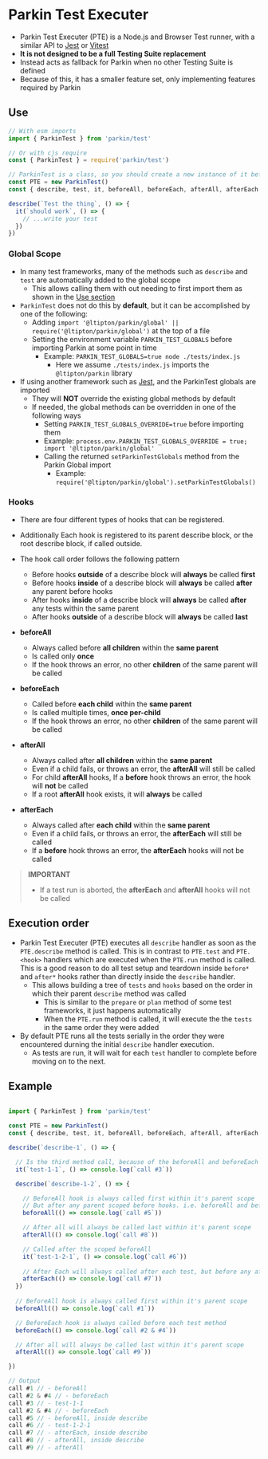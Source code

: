 # Parkin Test Executer

* Parkin Test Executer (PTE) is a Node.js and Browser Test runner, with a similar API to [Jest](https://jestjs.io/) or [Vitest](https://vitest.dev/)
* **It is not designed to be a full Testing Suite replacement**
* Instead acts as fallback for Parkin when no other Testing Suite is defined
* Because of this, it has a smaller feature set, only implementing features required by Parkin


## Use

```js
// With esm imports
import { ParkinTest } from 'parkin/test'

// Or with cjs require
const { ParkinTest } = require('parkin/test')

// ParkinTest is a class, so you should create a new instance of it before using
const PTE = new ParkinTest()
const { describe, test, it, beforeAll, beforeEach, afterAll, afterEach } = PTE

describe(`Test the thing`, () => {
  it(`should work`, () => {
    // ...write your test
  })
})
```

### Global Scope

* In many test frameworks, many of the methods such as `describe` and `test` are automatically added to the global scope
  * This allows calling them with out needing to first import them as shown in the [Use section](#use)
* `ParkinTest` does not do this by **default**, but it can be accomplished by one of the following:
  * Adding `import '@ltipton/parkin/global' || require('@ltipton/parkin/global')` at the top of a file
  * Setting the environment variable `PARKIN_TEST_GLOBALS` before importing Parkin at some point in time
    * Example: `PARKIN_TEST_GLOBALS=true node ./tests/index.js`
      * Here we assume `./tests/index.js` imports the `@ltipton/parkin` library
* If using another framework such as [Jest](https://jestjs.io/), and the ParkinTest globals are imported
  * They will **NOT** override the existing global methods by default
  * If needed, the global methods can be overridden in one of the following ways
    *  Setting `PARKIN_TEST_GLOBALS_OVERRIDE=true` before importing them
      * Example: `process.env.PARKIN_TEST_GLOBALS_OVERRIDE = true; import '@ltipton/parkin/global'`
    *  Calling the returned `setParkinTestGlobals` method from the Parkin Global import
       * Example: `require('@ltipton/parkin/global').setParkinTestGlobals()`

### Hooks

* There are four different types of hooks that can be registered.
* Additionally Each hook is registered to its parent describe block, or the root describe block, if called outside.
* The hook call order follows the following pattern
  * Before hooks **outside** of a describe block will **always** be called **first**
  * Before hooks **inside** of a describe block will **always** be called **after** any parent before hooks
  * After hooks **inside** of a describe block will **always** be called **after** any tests within the same parent
  * After hooks **outside** of a describe block will **always** be called **last**

* **beforeAll**
  * Always called before **all children** within the **same parent**
  * Is called only **once**
  * If the hook throws an error, no other **children** of the same parent will be called
* **beforeEach**
  * Called before **each child** within the **same parent**
  * Is called multiple times, **once per-child**
  * If the hook throws an error, no other **children** of the same parent will be called
* **afterAll**
  * Always called after **all children** within the **same parent**
  * Even if a child fails, or throws an error, the **afterAll** will still be called
  * For child **afterAll** hooks, If a **before** hook throws an error, the hook will **not** be called
  * If a root **afterAll** hook exists, it will **always** be called
* **afterEach**
  * Always called after **each child** within the **same parent**
  * Even if a child fails, or throws an error, the **afterEach** will still be called
  * If a **before** hook throws an error, the **afterEach** hooks will not be called

> **IMPORTANT**
>   * If a test run is aborted, the **afterEach** and **afterAll** hooks will not be called


## Execution order

* Parkin Test Executer (PTE) executes all `describe` handler as soon as the `PTE.describe` method is called. This is in contrast to `PTE.test` and `PTE.<hook>` handlers which are executed when the `PTE.run` method is called. This is a good reason to do all test setup and teardown inside `before*` and `after*` hooks rather than directly inside the `describe` handler.
  * This allows building a tree of `tests` and `hooks` based on the order in which their parent `describe` method was called
    * This is similar to the `prepare` or `plan` method of some test frameworks, it just happens automatically
    * When the `PTE.run` method is called, it will execute the the `tests` in the same order they were added
* By default PTE runs all the tests serially in the order they were encountered durning the initial `describe` handler execution.
  * As tests are run, it will wait for each `test` handler to complete before moving on to the next.

## Example

```js

import { ParkinTest } from 'parkin/test'

const PTE = new ParkinTest()
const { describe, test, it, beforeAll, beforeEach, afterAll, afterEach } = PTE

describe(`describe-1`, () => {

  // Is the third method call, because of the beforeAll and beforeEach hooks
  it(`test-1-1`, () => console.log(`call #3`))

  describe(`describe-1-2`, () => {

    // BeforeAll hook is always called first within it's parent scope
    // But after any parent scoped before hooks. i.e. beforeAll and beforeEach
    beforeAll(() => console.log(`call #5`))

    // After all will always be called last within it's parent scope
    afterAll(() => console.log(`call #8`))

    // Called after the scoped beforeAll
    it(`test-1-2-1`, () => console.log(`call #6`))
    
    // After Each will always called after each test, but before any afterAll hooks
    afterEach(() => console.log(`call #7`))
  })
  
  // BeforeAll hook is always called first within it's parent scope
  beforeAll(() => console.log(`call #1`))

  // BeforeEach hook is always called before each test method
  beforeEach(() => console.log(`call #2 & #4`))

  // After all will always be called last within it's parent scope
  afterAll(() => console.log(`call #9`))

})

// Output
call #1 // - beforeAll
call #2 & #4 // - beforeEach
call #3 // - test-1-1
call #2 & #4 // - beforeEach
call #5 // - beforeAll, inside describe
call #6 // - test-1-2-1
call #7 // - afterEach, inside describe
call #8 // - afterAll, inside describe
call #9 // - afterAll
```

